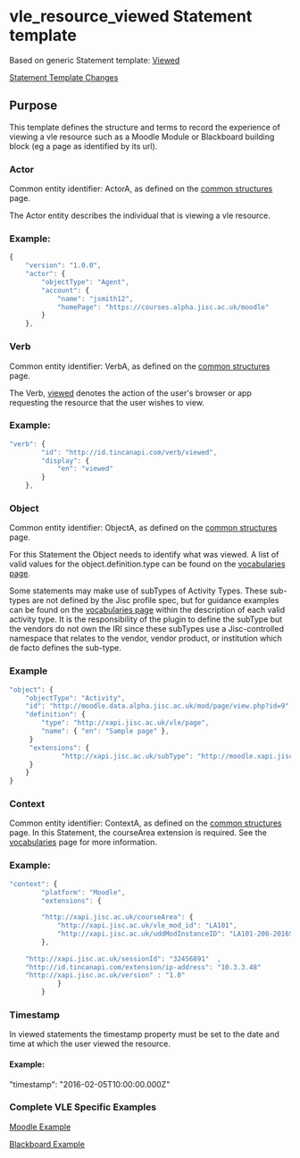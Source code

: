 # vle_resource_viewed Statement template

Based on generic Statement template: [Viewed](/generic/view.md)

[Statement Template Changes](/version_changes.md#vle-resource-viewed)

## Purpose
This template defines the structure and terms to record the experience of viewing a vle resource such as a Moodle Module or Blackboard building block (eg a page as identified by its url).

### Actor
Common entity identifier:  ActorA, as defined on the [common structures](/common_structures.md#actora) page.

The Actor entity describes the individual that is viewing a vle resource.

### Example:

``` Javascript
{
    "version": "1.0.0",
    "actor": {
        "objectType": "Agent",
        "account": {
            "name": "jsmith12",
            "homePage": "https://courses.alpha.jisc.ac.uk/moodle"
        }
    },
```

### Verb
Common entity identifier: VerbA, as defined on the [common structures](/common_structures.md#verba) page.

The Verb, [viewed](/vocabulary.md#verb) denotes the action of the user's browser or app requesting the resource that the user wishes to view.

### Example:

``` javascript
"verb": {
        "id": "http://id.tincanapi.com/verb/viewed",
        "display": {
            "en": "viewed"
        }
    },
```
### Object
Common entity identifier: ObjectA, as defined on the [common structures](/common_structures.md#objecta) page.

For this Statement the Object needs to identify what was viewed. A list of valid values for the object.definition.type can be found on the [vocabularies page](/vocabulary.md#activity-types).

Some statements may make use of subTypes of Activity Types. These sub-types are not defined by the Jisc profile spec, but for guidance examples can be found on the [vocabularies page](/vocabulary.md#activity-types) within the description of each valid activity type. It is the responsibility of the plugin to define the subType but the vendors do not own the IRI since these subTypes use a Jisc-controlled namespace that relates to the vendor, vendor product, or institution which de facto defines the sub-type.


### Example

``` javascript
"object": {
	"objectType": "Activity",
	"id": "http://moodle.data.alpha.jisc.ac.uk/mod/page/view.php?id=9" 	 	
	"definition": {
		"type": "http://xapi.jisc.ac.uk/vle/page",			
		"name": { "en": "Sample page" },			   
	 }
	 "extensions": {
     		 "http://xapi.jisc.ac.uk/subType": "http://moodle.xapi.jisc.ac.uk/page"
	 }
    }
}
```

### Context

Common entity identifier: ContextA, as defined on the [common structures](/common_structures.md#contexta) page. In this Statement, the courseArea extension is required. See the [vocabularies](/vocabulary.md#coursearea) page for more information.

### Example:

``` javascript
"context": {
        "platform": "Moodle",
        "extensions": {
	
      	"http://xapi.jisc.ac.uk/courseArea": {
			"http://xapi.jisc.ac.uk/vle_mod_id": "LA101",
			"http://xapi.jisc.ac.uk/uddModInstanceID": "LA101-200-2016S1-0"
		},
					
	"http://xapi.jisc.ac.uk/sessionId": "32456891"  ,
	"http://id.tincanapi.com/extension/ip-address": "10.3.3.48"
	"http://xapi.jisc.ac.uk/version" : "1.0"
			}
        }
```

### Timestamp

In viewed statements the timestamp property must be set to the date and time at which the user viewed the resource.

#### Example:

 "timestamp": "2016-02-05T10:00:00.000Z"


### Complete VLE Specific Examples
[Moodle Example](/vle/moodle/moduleview.js)

[Blackboard Example](/vle/blackboard/course_content_access.json)
